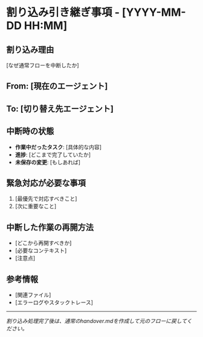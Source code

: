 # 割り込み引き継ぎ事項 - [YYYY-MM-DD HH:MM]

## 割り込み理由
[なぜ通常フローを中断したか]

## From: [現在のエージェント]
## To: [切り替え先エージェント]

## 中断時の状態
- **作業中だったタスク**: [具体的な内容]
- **進捗**: [どこまで完了していたか]
- **未保存の変更**: [もしあれば]

## 緊急対応が必要な事項
1. [最優先で対応すべきこと]
2. [次に重要なこと]

## 中断した作業の再開方法
- [どこから再開すべきか]
- [必要なコンテキスト]
- [注意点]

## 参考情報
- [関連ファイル]
- [エラーログやスタックトレース]

---
*割り込み処理完了後は、通常のhandover.mdを作成して元のフローに戻してください。*